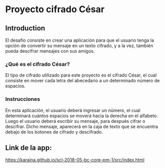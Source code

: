 # Proyecto cifrado César

## Introduction

 El desafío consiste en crear una aplicación para que  el usuario tenga la opción de convertir su mensaje en un texto cifrado, y a la vez, también pueda descifrar mensajes con sus amigos. 


### ¿Qué es el cifrado César?
El tipo de cifrado utilizado para este proyecto es el cifrado César, el cual consiste en mover cada letra del abecedario a un determinado número de espacios.

### Instrucciones
En esta aplicación, el usuario deberá ingresar un número, el cual determinará cuántos espacios se moverá hacia la derecha en el alfabeto. Luego el usuario deberá escribir su mensaje, para después cifrar
o descifrar. Dicho mensaje, aparecerá en la caja de texto que se encuentra debajo de los botones de cifrado y descifrado.

## Link de la app: 
https://karaina.github.io/scl-2018-05-bc-core-pm-1/src/index.html
